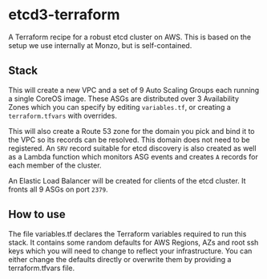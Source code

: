 # etcd3-terraform
A Terraform recipe for a robust etcd cluster on AWS. This is based on the setup we use internally at Monzo, but is self-contained.

## Stack
This will create a new VPC and a set of 9 Auto Scaling Groups each running a single CoreOS image. These ASGs are distributed over 3 Availability Zones which you can specify by editing `variables.tf`, or creating a `terraform.tfvars` with overrides.

This will also create a Route 53 zone for the domain you pick and bind it to the VPC so its records can be resolved. This domain does not need to be registered. An `SRV` record suitable for etcd discovery is also created as well as a Lambda function which monitors ASG events and creates `A` records for each member of the cluster.

An Elastic Load Balancer will be created for clients of the etcd cluster. It fronts all 9 ASGs on port `2379`.

## How to use
The file variables.tf declares the Terraform variables required to run this stack. It contains some random defaults for AWS Regions, AZs and root ssh keys which you will need to change to reflect your infrastructure. You can either change the defaults directly or overwrite them by providing a terraform.tfvars file.

